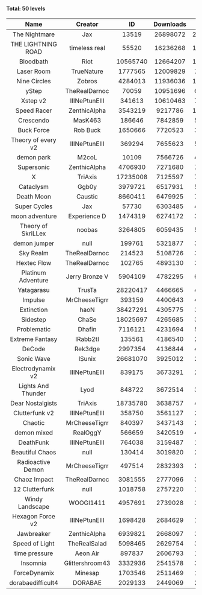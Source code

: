#### Total: 50 levels

| Name | Creator | ID | Downloads | Likes |
|:---:|:---:|:---:|:---:|:---:|
| The Nightmare | Jax | 13519 | 26898072 | 2477237
| THE LIGHTNING ROAD | timeless real | 55520 | 16236268 | 1472058
| Bloodbath | Riot | 10565740 | 12664207 | 1164160
| Laser Room | TrueNature | 1777565 | 12009829 | 759591
| Nine Circles | Zobros | 4284013 | 11936036 | 1215802
| yStep | TheRealDarnoc | 70059 | 10951696 | 678376
| Xstep v2 | IIINePtunEIII | 341613 | 10610463 | 783585
| Speed Racer | ZenthicAlpha | 3543219 | 9217786 | 1003714
| Crescendo | MasK463 | 186646 | 7842859 | 580328
| Buck Force | Rob Buck | 1650666 | 7720523 | 395132
| Theory of every v2 | IIINePtunEIII | 369294 | 7655623 | 506575
| demon park | M2coL | 10109 | 7566726 | 460122
| Supersonic | ZenthicAlpha | 4706930 | 7271680 | 700779
| X | TriAxis | 17235008 | 7125597 | 797802
| Cataclysm | Ggb0y | 3979721 | 6517931 | 531205
| Death Moon  | Caustic | 8660411 | 6479925 | 741165
| Super Cycles | Jax | 57730 | 6303485 | 431938
| moon adventure | Experience D | 1474319 | 6274172 | 340148
| Theory of SkriLLex | noobas | 3264805 | 6059435 | 510525
| demon jumper | null | 199761 | 5321877 | 375426
| Sky Realm | TheRealDarnoc | 214523 | 5108726 | 352435
| Hextec Flow | TheRealDarnoc | 102765 | 4893130 | 350485
| Platinum Adventure | Jerry Bronze V | 5904109 | 4782295 | 656670
| Yatagarasu  | TrusTa | 28220417 | 4466665 | 420690
| Impulse | MrCheeseTigrr | 393159 | 4400643 | 467092
| Extinction | haoN | 38427291 | 4305775 | 324556
| Sidestep | ChaSe | 18025697 | 4265685 | 378771
| Problematic | Dhafin | 7116121 | 4231694 | 504805
| Extreme Fantasy | IRabb2tI | 135561 | 4186540 | 291970
| DeCode | Rek3dge | 2997354 | 4136844 | 457147
| Sonic Wave | lSunix | 26681070 | 3925012 | 286182
| Electrodynamix v2 | IIINePtunEIII | 839175 | 3673291 | 252689
| Lights And Thunder | Lyod | 848722 | 3672514 | 330461
| Dear Nostalgists | TriAxis | 18735780 | 3638757 | 459077
| Clutterfunk v2 | IIINePtunEIII | 358750 | 3561127 | 272995
| Chaotic | MrCheeseTigrr | 840397 | 3437143 | 225911
| demon mixed | RealOggY | 566659 | 3420519 | 402667
| DeathFunk | IIINePtunEIII | 764038 | 3159487 | 164040
| Beautiful Chaos | null | 130414 | 3019820 | 227711
| Radioactive Demon | MrCheeseTigrr | 497514 | 2832393 | 229384
| Chaoz Impact | TheRealDarnoc | 3081555 | 2777096 | 313231
| 12 Clutterfunk | null | 1018758 | 2757220 | 188751
| Windy Landscape | WOOGI1411 | 4957691 | 2739028 | 333288
| Hexagon Force v2 | IIINePtunEIII | 1698428 | 2684629 | 185359
| Jawbreaker | ZenthicAlpha | 6939821 | 2668097 | 325470
| Speed of Light | TheRealSalad | 5098465 | 2629754 | 331772
| time pressure | Aeon Air | 897837 | 2606793 | 178463
| Insomnia | Glittershroom43 | 3332936 | 2541578 | 341746
| ForceDynamix | Minesap | 1703546 | 2511469 | 173561
| dorabaedifficult4 | DORABAE | 2029133 | 2449069 | 208802
